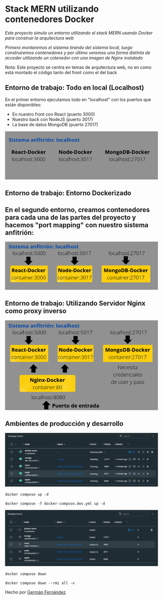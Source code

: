# Stack MERN utilizando contenedores Docker
_Este proyecto simula un entorno utilizando el stack MERN usando Docker para construir la arquitectura web_


_Primero montaremos el sistema tirando del sistema local, luego construiremos contenedores y por último veremos una forma distinta de acceder utilizando un cotenedor con una imagen de Nginx instalado_


Nota: Este proyecto se centra en temas de arquitectura web, no en como está montado el código tanto del front como el del back
## Entorno de trabajo: Todo en local (Localhost)
En el primer entorno ejecutamos todo en "localhost" con los puertos que están disponibles:
- En nuestro front con React (puerto 3000)
- Nuestro back con NodeJS (puerto 3017)
- La base de datos MongoDB (puerto 27017)

![Foto Localhost](./imagenes_readme/localhost.png) 
## Entorno de trabajo: Entorno Dockerizado
En el segundo entorno, creamos contenedores para cada una de las partes del proyecto y hacemos "port mapping" con nuestro sistema anfitrión:
- 
![Foto Dockerizado](./imagenes_readme/dockerizado.png) 
## Entorno de trabajo: Utilizando Servidor Nginx como proxy inverso

![foto](./imagenes_readme/nginx.png) 
## Ambientes de producción y desarrollo


![foto](./imagenes_readme/sistemalevantado.png) 
```
docker compose up -d
```

```
docker compose -f docker-compose.dev.yml up -d
```




![foto](./imagenes_readme/sistematumbado.png) 
```
docker compose down
```

```
docker compose down --rmi all -v
```


Hecho por [Germán Fernández](https://www.linkedin.com/in/geerdev/)